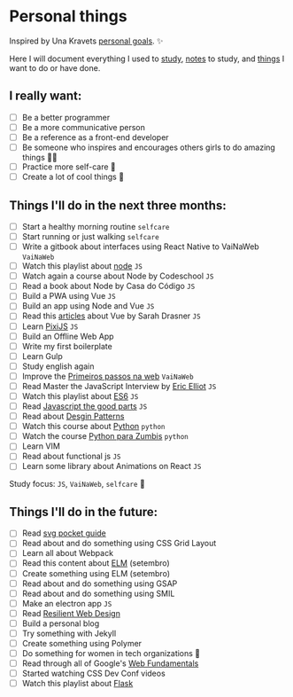 # Personal things

Inspired by Una Kravets [personal goals](http://una.im/personal-goals-guide). :sparkles:

Here I will document everything I used to [study](/links), [notes](/notes) to study, and [things](/tasks) I want to do or have done.

## I really want:

- [ ] Be a better programmer
- [ ] Be a more communicative person
- [ ] Be a reference as a front-end developer
- [ ] Be someone who inspires and encourages others girls to do amazing things :sparkling_heart::sparkles:
- [ ] Practice more self-care :tulip:
- [ ] Create a lot of cool things :whale:

## Things I'll do in the next three months:

- [ ] Start a healthy morning routine `selfcare`
- [ ] Start running or just walking `selfcare`
- [ ] Write a gitbook about interfaces using React Native to VaiNaWeb `VaiNaWeb`
- [ ] Watch this playlist about [node](https://www.youtube.com/playlist?list=PLQCmSnNFVYnTFo60Bt972f8HA4Td7WKwq) `JS`
- [ ] Watch again a course about Node by Codeschool `JS`
- [ ] Read a book about Node by Casa do Código `JS`
- [ ] Build a PWA using Vue `JS`
- [ ] Build an app using Node and Vue `JS`
- [ ] Read this [articles](https://css-tricks.com/guides/vue/) about Vue by Sarah Drasner `JS`
- [ ] Learn [PixiJS](http://www.pixijs.com/tutorials) `JS`
- [ ] Build an Offline Web App
- [ ] Write my first boilerplate
- [ ] Learn Gulp
- [ ] Study english again
- [ ] Improve the [Primeiros passos na web](https://github.com/VaiNaWeb/primeiros-passos-na-web) `VaiNaWeb`
- [ ] Read Master the JavaScript Interview by [Eric Elliot](https://medium.com/@_ericelliott/latest) `JS`
- [ ] Watch this playlist about [ES6](https://www.youtube.com/watch?v=LTbnmiXWs2k&list=PL57atfCFqj2h5fpdZD-doGEIs0NZxeJTX) `JS`
- [ ] Read [Javascript the good parts](https://www.amazon.com.br/JavaScript-Good-Parts-Douglas-Crockford/dp/0596517742) `JS`
- [ ] Read about [Desgin Patterns](https://github.com/khaosdoctor/design-patterns-for-humans)
- [ ] Watch this course about [Python](https://www.udemy.com/python-iniciantes/) `python`
- [ ] Watch the course [Python para Zumbis](https://www.pycursos.com/python-para-zumbis/) `python`
- [ ] Learn VIM
- [ ] Read about functional js `JS`
- [ ] Learn some library about Animations on React `JS`

Study focus: `JS`, `VaiNaWeb`, `selfcare` :rocket:

## Things I'll do in the future:

- [ ] Read [svg pocket guide](http://svgpocketguide.com/book/)
- [ ] Read about and do something using CSS Grid Layout
- [ ] Learn all about Webpack
- [ ] Read this content about [ELM](https://css-tricks.com/introduction-elm-architecture-build-first-application) (setembro)
- [ ] Create something using ELM (setembro)
- [ ] Read about and do something using GSAP
- [ ] Read about and do something using SMIL
- [ ] Make an electron app `JS`
- [ ] Read [Resilient Web Design](https://resilientwebdesign.com/)
- [ ] Build a personal blog
- [ ] Try something with Jekyll
- [ ] Create something using Polymer
- [ ] Do something for women in tech organizations :sunflower:
- [ ] Read through all of Google's [Web Fundamentals](https://developers.google.com/web/fundamentals/)
- [ ] Started watching CSS Dev Conf videos
- [ ] Watch this playlist about [Flask](https://www.youtube.com/channel/UCiHEeTXhVQDnw4m8OVl36yA)
